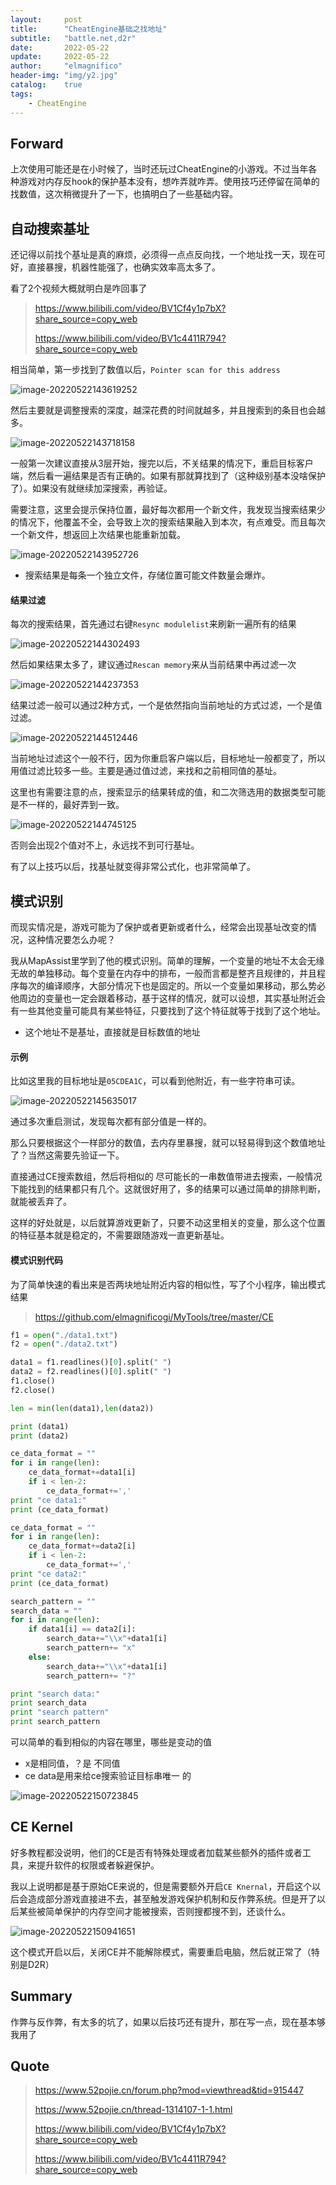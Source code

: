 ```yaml
---
layout:     post
title:      "CheatEngine基础之找地址"
subtitle:   "battle.net,d2r"
date:       2022-05-22
update:     2022-05-22
author:     "elmagnifico"
header-img: "img/y2.jpg"
catalog:    true
tags:
    - CheatEngine
---
```


## Forward

上次使用可能还是在小时候了，当时还玩过CheatEngine的小游戏。不过当年各种游戏对内存反hook的保护基本没有，想咋弄就咋弄。使用技巧还停留在简单的找数值，这次稍微提升了一下，也搞明白了一些基础内容。



## 自动搜索基址

还记得以前找个基址是真的麻烦，必须得一点点反向找，一个地址找一天，现在可好，直接暴搜，机器性能强了，也确实效率高太多了。

看了2个视频大概就明白是咋回事了

> https://www.bilibili.com/video/BV1Cf4y1p7bX?share_source=copy_web
>
> https://www.bilibili.com/video/BV1c4411R794?share_source=copy_web



相当简单，第一步找到了数值以后，`Pointer scan for this address`

![image-20220522143619252](http://img.elmagnifico.tech:9514/static/upload/elmagnifico/202205221436350.png)



然后主要就是调整搜索的深度，越深花费的时间就越多，并且搜索到的条目也会越多。

![image-20220522143718158](http://img.elmagnifico.tech:9514/static/upload/elmagnifico/202205221437196.png)

一般第一次建议直接从3层开始，搜完以后，不关结果的情况下，重启目标客户端，然后看一遍结果是否有正确的。如果有那就算找到了（这种级别基本没啥保护了）。如果没有就继续加深搜索，再验证。

需要注意，这里会提示保持位置，最好每次都用一个新文件，我发现当搜索结果少的情况下，他覆盖不全，会导致上次的搜索结果融入到本次，有点难受。而且每次一个新文件，想返回上次结果也能重新加载。

![image-20220522143952726](http://img.elmagnifico.tech:9514/static/upload/elmagnifico/202205221439779.png)

- 搜索结果是每条一个独立文件，存储位置可能文件数量会爆炸。



#### 结果过滤

每次的搜索结果，首先通过右键`Resync modulelist`来刷新一遍所有的结果

![image-20220522144302493](http://img.elmagnifico.tech:9514/static/upload/elmagnifico/202205221443523.png)

然后如果结果太多了，建议通过`Rescan memory`来从当前结果中再过滤一次 

![image-20220522144237353](http://img.elmagnifico.tech:9514/static/upload/elmagnifico/202205221442383.png)

结果过滤一般可以通过2种方式，一个是依然指向当前地址的方式过滤，一个是值过滤。

![image-20220522144512446](http://img.elmagnifico.tech:9514/static/upload/elmagnifico/202205221445472.png)

当前地址过滤这个一般不行，因为你重启客户端以后，目标地址一般都变了，所以用值过滤比较多一些。主要是通过值过滤，来找和之前相同值的基址。

这里也有需要注意的点，搜索显示的结果转成的值，和二次筛选用的数据类型可能是不一样的，最好弄到一致。

![image-20220522144745125](http://img.elmagnifico.tech:9514/static/upload/elmagnifico/202205221447160.png)

否则会出现2个值对不上，永远找不到可行基址。

有了以上技巧以后，找基址就变得非常公式化，也非常简单了。



## 模式识别

而现实情况是，游戏可能为了保护或者更新或者什么，经常会出现基址改变的情况，这种情况要怎么办呢？

我从MapAssist里学到了他的模式识别。简单的理解，一个变量的地址不太会无缘无故的单独移动。每个变量在内存中的排布，一般而言都是整齐且规律的，并且程序每次的编译顺序，大部分情况下也是固定的。所以一个变量如果移动，那么势必他周边的变量也一定会跟着移动，基于这样的情况，就可以设想，其实基址附近会有一些其他变量可能具有某些特征，只要找到了这个特征就等于找到了这个地址。

- 这个地址不是基址，直接就是目标数值的地址 



#### 示例

比如这里我的目标地址是`05CDEA1C`，可以看到他附近，有一些字符串可读。

![image-20220522145635017](http://img.elmagnifico.tech:9514/static/upload/elmagnifico/202205221456073.png)

通过多次重启测试，发现每次都有部分值是一样的。

那么只要根据这个一样部分的数值，去内存里暴搜，就可以轻易得到这个数值地址了？当然这需要先验证一下。

直接通过CE搜索数组，然后将相似的 尽可能长的一串数值带进去搜索，一般情况下能找到的结果都只有几个。这就很好用了，多的结果可以通过简单的排除判断，就能被丢弃了。

这样的好处就是，以后就算游戏更新了，只要不动这里相关的变量，那么这个位置的特征基本就是稳定的，不需要跟随游戏一直更新基址。



#### 模式识别代码

为了简单快速的看出来是否两块地址附近内容的相似性，写了个小程序，输出模式结果

> https://github.com/elmagnificogi/MyTools/tree/master/CE

```python
f1 = open("./data1.txt")
f2 = open("./data2.txt")

data1 = f1.readlines()[0].split(" ")
data2 = f2.readlines()[0].split(" ")
f1.close()
f2.close()

len = min(len(data1),len(data2))

print (data1)
print (data2)

ce_data_format = ""
for i in range(len):
    ce_data_format+=data1[i]
    if i < len-2:
        ce_data_format+=','
print "ce data1:"
print (ce_data_format)

ce_data_format = ""
for i in range(len):
    ce_data_format+=data2[i]
    if i < len-2:
        ce_data_format+=','
print "ce data2:"
print (ce_data_format)

search_pattern = ""
search_data = ""
for i in range(len):
    if data1[i] == data2[i]:
        search_data+="\\x"+data1[i]
        search_pattern+= "x"
    else:
        search_data+="\\x"+data1[i]
        search_pattern+= "?"

print "search data:"
print search_data
print "search pattern"
print search_pattern
```



可以简单的看到相似的内容在哪里，哪些是变动的值

- x是相同值，？是 不同值
- ce data是用来给ce搜索验证目标串唯一 的

![image-20220522150723845](http://img.elmagnifico.tech:9514/static/upload/elmagnifico/202205221507886.png)



## CE Kernel

好多教程都没说明，他们的CE是否有特殊处理或者加载某些额外的插件或者工具，来提升软件的权限或者躲避保护。

我以上说明都是基于原始CE来说的，但是需要额外开启`CE Knernal`，开启这个以后会造成部分游戏直接进不去，甚至触发游戏保护机制和反作弊系统。但是开了以后某些被简单保护的内存空间才能被搜索，否则搜都搜不到，还谈什么。

![image-20220522150941651](http://img.elmagnifico.tech:9514/static/upload/elmagnifico/202205221509694.png)

这个模式开启以后，关闭CE并不能解除模式，需要重启电脑，然后就正常了（特别是D2R）



## Summary

作弊与反作弊，有太多的坑了，如果以后技巧还有提升，那在写一点，现在基本够我用了



## Quote

> https://www.52pojie.cn/forum.php?mod=viewthread&tid=915447
>
> https://www.52pojie.cn/thread-1314107-1-1.html
>
> https://www.bilibili.com/video/BV1Cf4y1p7bX?share_source=copy_web
>
> https://www.bilibili.com/video/BV1c4411R794?share_source=copy_web
